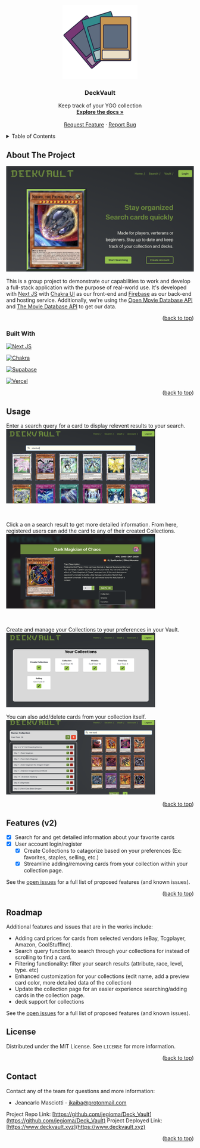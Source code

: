 <!-- PROJECT LOGO -->
<br />
<div align="center">
  <a href="https://github.com/jegioma/Deck_Vault">
    <img src="/public/DVLogo.svg" alt="Logo" width="200" height="200">
  </a>

<h3 align="center">DeckVault</h3>

  <p align="center">
    Keep track of your YGO collection
    <br />
    <a href="https://github.com/jegioma/Deck_Vault"><strong>Explore the docs »</strong></a>
    <br />
    <br />
    <a href="https://github.com/jegioma/Deck_Vault/issues">Request Feature</a>
    ·
    <a href="https://github.com/jegioma/Deck_Vault/issues">Report Bug</a>
  </p>
</div>



<!-- TABLE OF CONTENTS -->
<details>
  <summary>Table of Contents</summary>
  <ol>
    <li>
      <a href="#about-the-project">About The Project</a>
      <ul>
        <li><a href="#built-with">Built With</a></li>
      </ul>
    </li>
    <li><a href="#usage">Usage</a></li>
    <li><a href="#features">Features</a></li>
    <li><a href="#roadmap">Roadmap</a></li>
    <li><a href="#license">License</a></li>
    <li><a href="#contact">Contact</a></li>
  </ol>
</details>



<!-- ABOUT THE PROJECT -->
## About The Project

<img src="/public/images/landingPage.png" />

This is a group project to demonstrate our capabilities to work and develop a full-stack application with the purpose of real-world use. It's developed with [Next JS](https://nextjs.org) with [Chakra UI](https://chakra-ui.com) as our front-end and [Firebase](https://firebase.google.com) as our back-end and hosting service. Additionally, we're using the [Open Movie Database API](http://www.omdbapi.com) and [The Movie Database API](https://developer.themoviedb.org/docs) to get our data. 

<p align="right">(<a href="#readme-top">back to top</a>)</p>



### Built With
[![Next JS](https://img.shields.io/badge/Next-black?style=for-the-badge&logo=next.js&logoColor=white)](https://nextjs.org)

[![Chakra](https://img.shields.io/badge/chakra-%234ED1C5.svg?style=for-the-badge&logo=chakraui&logoColor=white)](https://chakra-ui.com)

[![Supabase](https://img.shields.io/badge/Supabase-3ECF8E?style=for-the-badge&logo=supabase&logoColor=white)](https://supabase.com)

[![Vercel](https://img.shields.io/badge/vercel-%23000000.svg?style=for-the-badge&logo=vercel&logoColor=white)](https://vercel.com)

<p align="right">(<a href="#readme-top">back to top</a>)</p>

## Usage

Enter a search query for a card to display relevent results to your search. <br>
<img src='/public/images/searchPage.png' width='400px' height='200px' />

<br/>

Click a on a search result to get more detailed information. From here, registered users can add the card to any of their created Collections. <br>
<img src='/public/images/cardModal.png' width='400px' height='200px' />

<br />

Create and manage your Collections to your preferences in your Vault. <br>
<img src='/public/images/vaultLayout.png' width='400px' height='200px' />

You can also add/delete cards from your collection itself. <br>
<img src='/public/images/collectionLayout.png' width='400px' height='200px' />

<p align="right">(<a href="#readme-top">back to top</a>)</p>


<!-- ROADMAP -->
## Features (v2)

- [x] Search for and get detailed information about your favorite cards
- [x] User account login/register
    - [x] Create Collections to catagorize based on your preferences (Ex: favorites, staples, selling, etc.) 
    - [x] Streamline adding/removing cards from your collection within your collection page. 

See the [open issues](https://github.com/jegioma/Deck_Vault/issues) for a full list of proposed features (and known issues).

<p align="right">(<a href="#readme-top">back to top</a>)</p>

## Roadmap
Additional features and issues that are in the works include:
- Adding card prices for cards from selected vendors (eBay, Tcgplayer, Amazon, CoolStuffInc).
- Search query function to search through your collections for instead of scrolling to find a card.
- Filtering functionality: filter your search results (attribute, race, level, type. etc)
- Enhanced customization for your collections (edit name, add a preview card color, more detailed data of the collection)
- Update the collection page for an easier experience searching/adding cards in the collection page.
- deck support for collections

See the [open issues](https://github.com/jegioma/Deck_Vault/issues) for a full list of proposed features (and known issues).

<!-- LICENSE -->
## License

Distributed under the MIT License. See `LICENSE` for more information.

<p align="right">(<a href="#readme-top">back to top</a>)</p>



<!-- CONTACT -->
## Contact
Contact any of the team for questions and more information:
- Jeancarlo Masciotti - jkaiba@protonmail.com

Project  Repo Link: [https://github.com/jegioma/Deck_Vault](https://github.com/jegioma/Deck_Vault)
Project Deployed Link: [https://www.deckvault.xyz](https://www.deckvault.xyz)

<p align="right">(<a href="#readme-top">back to top</a>)</p>